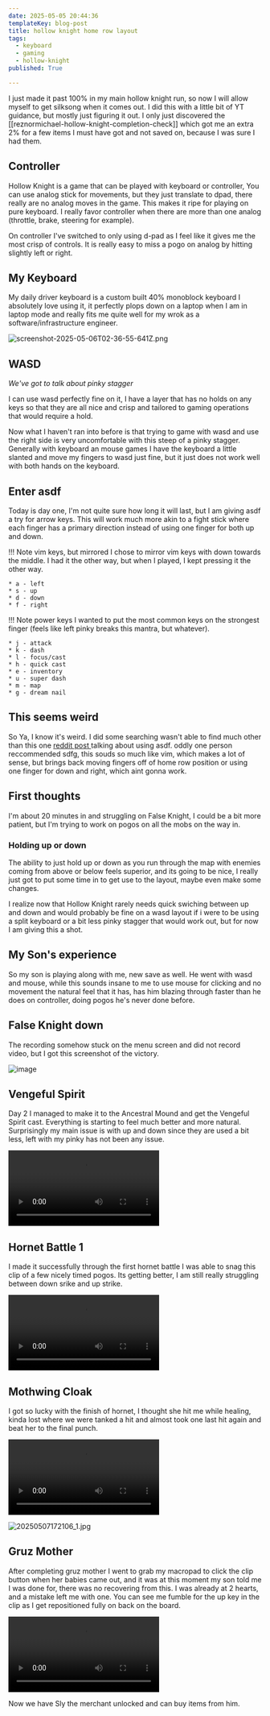 ```yaml
---
date: 2025-05-05 20:44:36
templateKey: blog-post
title: hollow knight home row layout
tags:
  - keyboard
  - gaming
  - hollow-knight
published: True

---
```


I just made it past 100% in my main hollow knight run, so now I will allow
myself to get silksong when it comes out.  I did this with a little bit of YT
guidance, but mostly just figuring it out.  I only just discovered the
[[reznormichael-hollow-knight-completion-check]] which got me an extra 2% for
a few items I must have got and not saved on, because I was sure I had them.


## Controller

Hollow Knight is a game that can be played with keyboard or controller, You can
use analog stick for movements, but they just translate to dpad, there really
are no analog moves in the game.  This makes it ripe for playing on pure
keyboard.  I really favor controller when there are more than one analog
(throttle, brake, steering for example).

On controller I've switched to only using d-pad as I feel like it gives me the
most crisp of controls.  It is really easy to miss a pogo on analog by hitting
slightly left or right.

## My Keyboard

My daily driver keyboard is a custom built 40% monoblock keyboard I absolutely
love using it, it perfectly plops down on a laptop when I am in laptop mode and
really fits me quite well for my wrok as a software/infrastructure engineer.

![screenshot-2025-05-06T02-36-55-641Z.png](https://dropper.wayl.one/api/file/9fd1dbf7-4c5d-4bb3-adaf-138755f90d54.png)

## WASD

_We've got to talk about pinky stagger_

I can use wasd perfectly fine on it, I have a layer that has no holds on any
keys so that they are all nice and crisp and tailored to gaming operations that
would require a hold.

Now what I haven't ran into before is that trying to game with wasd and use the
right side is very uncomfortable with this steep of a pinky stagger.  Generally
with keyboard an mouse games I have the keyboard a little slanted and move my
fingers to wasd just fine, but it just does not work well with both hands on
the keyboard.

## Enter asdf

Today is day one, I'm not quite sure how long it will last, but I am giving
asdf a try for arrow keys.  This will work much more akin to a fight stick
where each finger has a primary direction instead of using one finger for both
up and down.


!!! Note vim keys, but mirrored
    I chose to mirror vim keys with down towards the middle.  I had it the other
    way, but when I played, I kept pressing it the other way.

    * a - left
    * s - up
    * d - down
    * f - right

!!! Note power keys
    I wanted to put the most common keys on the strongest finger (feels like
    left pinky breaks this mantra, but whatever).

    * j - attack
    * k - dash
    * l - focus/cast
    * h - quick cast
    * e - inventory
    * u - super dash
    * m - map
    * g - dream nail

## This seems weird

So Ya, I know it's weird. I did some searching wasn't able to find much other
than this one [ reddit post ](https://www.reddit.com/r/KeyboardLayouts/comments/18kdnl0/using_asdf_instead_of_wasd_for_gaming/)
talking about using asdf.  oddly one person reccommended sdfg, this souds so
much like vim, which makes a lot of sense, but brings back moving fingers off
of home row position or using one finger for down and right, which aint gonna
work.

## First thoughts

I'm about 20 minutes in and struggling on False Knight, I could be a bit more
patient, but I'm trying to work on pogos on all the mobs on the way in.

### Holding up or down

The ability to just hold up or down as you run through the map with enemies
coming from above or below feels superior, and its going to be nice, I really
just got to put some time in to get use to the layout, maybe even make some
changes.

I realize now that Hollow Knight rarely needs quick swiching between up and
down and would probably be fine on a wasd layout if i were to be using a split
keyboard or a bit less pinky stagger that would work out, but for now I am
giving this a shot.

## My Son's experience

So my son is playing along with me, new save as well. He went with wasd and
mouse, while this sounds insane to me to use mouse for clicking and no movement
the natural feel that it has, has him blazing through faster than he does on
controller, doing pogos he's never done before.


## False Knight down

The recording somehow stuck on the menu screen and did not record video, but I
got this screenshot of the victory.

![image](https://dropper.wayl.one/api/file/be00de02-1cac-4dc2-8c05-9c52c9f1f124.webp)

## Vengeful Spirit

Day 2 I managed to make it to the Ancestral Mound and get the Vengeful Spirit
cast.  Everything is starting to feel much better and more natural.
Surprisingly my main issue is with up and down since they are used a bit less,
left with my pinky has not been any issue.

![hollow-knight-keeb-run-vengeful-spirit.mp4](https://dropper.wayl.one/api/file/3c461bd2-3276-45da-8411-c85073f66497.mp4)

## Hornet Battle 1

I made it successfully through the first hornet battle I was able to snag this
clip of a few nicely timed pogos.  Its getting better, I am still really
struggling between down srike and up strike.

![hollow-knight-keeb-run-hornet-pogos.mp4](https://dropper.wayl.one/api/file/f627cb2c-8da5-4508-9d05-c3a12ed4c2b9.mp4)

## Mothwing Cloak

I got so lucky  with the finish of hornet, I thought she hit me while healing,
kinda lost where we were tanked a hit and almost took one last hit again and
beat her to the final punch.

![hollow-knight-keeb-run-hornet-finish.mp4](https://dropper.wayl.one/api/file/d8784c22-2baa-410a-af23-d7ebebaa6608.mp4)

![20250507172106_1.jpg](https://dropper.wayl.one/api/file/d82dd000-a7b1-401e-8f78-72939a296328.jpg)

## Gruz Mother

After completing gruz mother I went to grab my macropad to click the clip
button when her babies came out, and it was at this moment my son told me I was
done for, there was no recovering from this.  I was already at 2 hearts, and a
mistake left me with one.  You can see me fumble for the up key in the clip as
I get repositioned fully on back on the board.

![hollow-knight-keeb-run-gruz-mother.mp4](https://dropper.wayl.one/api/file/0a6ffb43-f416-46e4-9e17-05c3ac9c3429.mp4)

Now we have Sly the merchant unlocked and can buy items from him.
